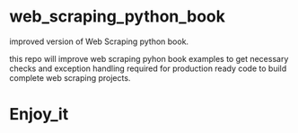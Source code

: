 # web_scraping_python_book
improved version of Web Scraping python book.

this repo will improve web scraping pyhon book examples to get necessary checks and exception handling required for production
ready code to build complete web scraping projects.
# Enjoy_it
